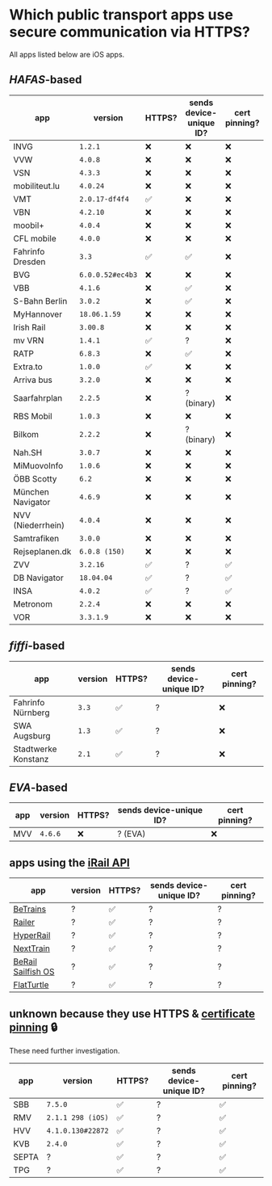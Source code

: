 # Which public transport apps use secure communication via HTTPS?

All apps listed below are iOS apps.

## *HAFAS*-based

app | version | HTTPS? | sends device-unique ID? | cert pinning?
----|---------|--------|-------------------------|--------------
INVG | `1.2.1` | ❌ | ❌ | ❌
VVW | `4.0.8` | ❌ | ❌ | ❌
VSN | `4.3.3` | ❌ | ❌ | ❌
mobiliteut.lu | `4.0.24` | ❌ | ❌ | ❌
VMT | `2.0.17-df4f4` | ✅ | ❌ | ❌
VBN | `4.2.10` | ❌ | ❌ | ❌
moobil+ | `4.0.4` | ❌ | ❌ | ❌
CFL mobile | `4.0.0` | ❌ | ❌ | ❌
Fahrinfo Dresden | `3.3` | ✅ | ✅ | ❌
BVG | `6.0.0.52#ec4b3` | ❌ | ❌ | ❌
VBB | `4.1.6` | ❌ | ✅ | ❌
S-Bahn Berlin | `3.0.2` | ❌ | ✅ | ❌
MyHannover | `18.06.1.59` | ❌ | ❌ | ❌
Irish Rail | `3.00.8` | ❌ | ❌ | ❌
mv VRN | `1.4.1` | ✅ | ? | ❌
RATP | `6.8.3` | ❌ | ✅ | ❌
Extra.to | `1.0.0` | ✅ | ❌ | ❌
Arriva bus | `3.2.0` | ❌ | ❌ | ❌
Saarfahrplan | `2.2.5` | ❌ | ? (binary) | ❌
RBS Mobil | `1.0.3` | ❌ | ❌ | ❌
Bilkom | `2.2.2` | ❌ | ? (binary) | ❌
Nah.SH | `3.0.7` | ❌ | ❌ | ❌
MiMuovoInfo | `1.0.6` | ❌ | ❌ | ❌
ÖBB Scotty | `6.2` | ❌ | ❌ | ❌
München Navigator | `4.6.9` | ❌ | ❌ | ❌
NVV (Niederrhein) | `4.0.4` | ❌ | ❌ | ❌
Samtrafiken | `3.0.0` | ❌ | ❌ | ❌
Rejseplanen.dk | `6.0.8 (150)` | ❌ | ❌ | ❌
ZVV | `3.2.16` | ✅ | ? | ✅
DB Navigator | `18.04.04` | ✅ | ? | ✅
INSA | `4.0.2` | ✅ | ? | ✅
Metronom | `2.2.4` | ❌ | ❌ | ❌
VOR | `3.3.1.9` | ❌ | ❌ | ❌

## *fiffi*-based

app | version | HTTPS? | sends device-unique ID? | cert pinning?
----|---------|--------|-------------------------|--------------
Fahrinfo Nürnberg | `3.3` | ✅ | ? | ❌
SWA Augsburg | `1.3` | ✅ | ? | ❌
Stadtwerke Konstanz | `2.1` | ✅ | ? | ❌

## *EVA*-based

app | version | HTTPS? | sends device-unique ID? | cert pinning?
----|---------|--------|-------------------------|--------------
MVV | `4.6.6` | ❌ | ? (EVA) | ❌

## apps using the [iRail API](https://api.irail.be/)

app | version | HTTPS? | sends device-unique ID? | cert pinning?
----|---------|--------|-------------------------|--------------
[BeTrains](https://play.google.com/store/apps/details?id=tof.cv.mpp) | ? | ✅ | ? | ?
[Railer](http://www.railer.be/) | ? | ✅ | ? | ?
[HyperRail](https://play.google.com/store/apps/details?id=be.hyperrail.android) | ? | ✅ | ? | ?
[NextTrain](http://nexttrain.tjeerdytsma.nl/) | ? | ✅ | ? | ?
[BeRail Sailfish OS](https://github.com/iRail/harbour-berail) | ? | ✅ | ? | ?
[FlatTurtle](http://www.getflatturtle.com/) | ? | ✅ | ? | ?

## unknown because they use HTTPS & [certificate pinning](https://en.wikipedia.org/wiki/Transport_Layer_Security#Certificate_pinning) 🔒

These need further investigation.

app | version | HTTPS? | sends device-unique ID? | cert pinning?
----|---------|--------|-------------------------|--------------
SBB | `7.5.0` | ✅ | ? | ✅
RMV | `2.1.1 298 (iOS)` | ✅ | ? | ✅
HVV | `4.1.0.130#22872` | ✅ | ? | ✅
KVB | `2.4.0` | ✅ | ? | ✅
SEPTA | ? | ✅ | ? | ✅
TPG | ? | ✅ | ? | ✅
